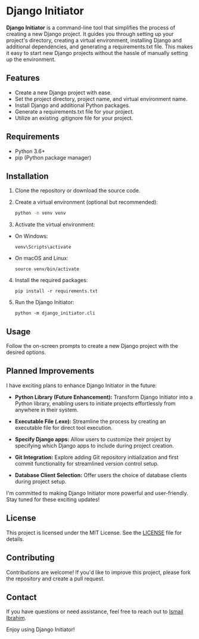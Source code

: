 # Django Initiator

**Django Initiator** is a command-line tool that simplifies the process of creating a new Django project. It guides you through setting up your project's directory, creating a virtual environment, installing Django and additional dependencies, and generating a requirements.txt file. This makes it easy to start new Django projects without the hassle of manually setting up the environment.

## Features

- Create a new Django project with ease.
- Set the project directory, project name, and virtual environment name.
- Install Django and additional Python packages.
- Generate a requirements.txt file for your project.
- Utilize an existing .gitignore file for your project.

## Requirements

- Python 3.6+
- pip (Python package manager)

## Installation

1. Clone the repository or download the source code.

2. Create a virtual environment (optional but recommended):
    ```bash
    python -m venv venv
    ```

3. Activate the virtual environment:

- On Windows:

  ```
  venv\Scripts\activate
  ```

- On macOS and Linux:

  ```
  source venv/bin/activate
  ```

4. Install the required packages:
    ```
    pip install -r requirements.txt
    ```

5. Run the Django Initiator:
    ```
    python -m django_initiator.cli
    ```

## Usage

Follow the on-screen prompts to create a new Django project with the desired options.

## Planned Improvements

I have exciting plans to enhance Django Initiator in the future:

- **Python Library (Future Enhancement):** Transform Django Initiator into a Python library, enabling users to initiate projects effortlessly from anywhere in their system.

- **Executable File (.exe):** Streamline the process by creating an executable file for direct tool execution.

- **Specify Django apps:** Allow users to customize their project by specifying which Django apps to include during project creation.

- **Git Integration:** Explore adding Git repository initialization and first commit functionality for streamlined version control setup.

- **Database Client Selection:** Offer users the choice of database clients during project setup.


I'm committed to making Django Initiator more powerful and user-friendly. Stay tuned for these exciting updates!

## License

This project is licensed under the MIT License. See the [LICENSE](LICENSE) file for details.

## Contributing

Contributions are welcome! If you'd like to improve this project, please fork the repository and create a pull request.

## Contact

If you have questions or need assistance, feel free to reach out to [Ismail Ibrahim](https://twitter.com/ismailsoftdev).

Enjoy using Django Initiator!
